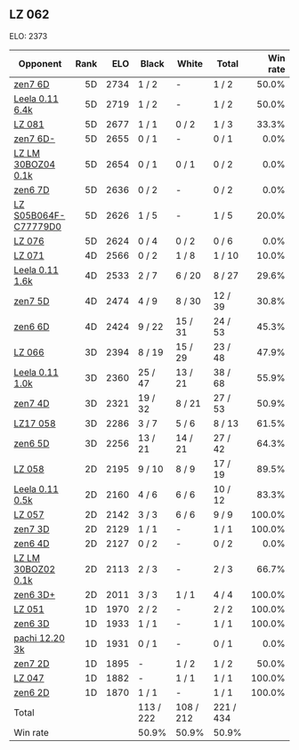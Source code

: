 ## LZ 062 ##

ELO: 2373

Opponent | Rank | ELO | Black | White | Total | Win rate
---------|-----:|----:|-------|-------|-------|-------:
[zen7 6D](zen7%206D.md) | 5D | 2734 | 1 / 2 | - | 1 / 2 | 50.0%
[Leela 0.11 6.4k](Leela%200.11%206.4k.md) | 5D | 2719 | 1 / 2 | - | 1 / 2 | 50.0%
[LZ 081](LZ%20081.md) | 5D | 2677 | 1 / 1 | 0 / 2 | 1 / 3 | 33.3%
[zen7 6D-](zen7%206D-.md) | 5D | 2655 | 0 / 1 | - | 0 / 1 | 0.0%
[LZ LM 30BOZ04 0.1k](LZ%20LM%2030BOZ04%200.1k.md) | 5D | 2654 | 0 / 1 | 0 / 1 | 0 / 2 | 0.0%
[zen6 7D](zen6%207D.md) | 5D | 2636 | 0 / 2 | - | 0 / 2 | 0.0%
[LZ S05B064F-C77779D0](LZ%20S05B064F-C77779D0.md) | 5D | 2626 | 1 / 5 | - | 1 / 5 | 20.0%
[LZ 076](LZ%20076.md) | 5D | 2624 | 0 / 4 | 0 / 2 | 0 / 6 | 0.0%
[LZ 071](LZ%20071.md) | 4D | 2566 | 0 / 2 | 1 / 8 | 1 / 10 | 10.0%
[Leela 0.11 1.6k](Leela%200.11%201.6k.md) | 4D | 2533 | 2 / 7 | 6 / 20 | 8 / 27 | 29.6%
[zen7 5D](zen7%205D.md) | 4D | 2474 | 4 / 9 | 8 / 30 | 12 / 39 | 30.8%
[zen6 6D](zen6%206D.md) | 4D | 2424 | 9 / 22 | 15 / 31 | 24 / 53 | 45.3%
[LZ 066](LZ%20066.md) | 3D | 2394 | 8 / 19 | 15 / 29 | 23 / 48 | 47.9%
[Leela 0.11 1.0k](Leela%200.11%201.0k.md) | 3D | 2360 | 25 / 47 | 13 / 21 | 38 / 68 | 55.9%
[zen7 4D](zen7%204D.md) | 3D | 2321 | 19 / 32 | 8 / 21 | 27 / 53 | 50.9%
[LZ17 058](LZ17%20058.md) | 3D | 2286 | 3 / 7 | 5 / 6 | 8 / 13 | 61.5%
[zen6 5D](zen6%205D.md) | 3D | 2256 | 13 / 21 | 14 / 21 | 27 / 42 | 64.3%
[LZ 058](LZ%20058.md) | 2D | 2195 | 9 / 10 | 8 / 9 | 17 / 19 | 89.5%
[Leela 0.11 0.5k](Leela%200.11%200.5k.md) | 2D | 2160 | 4 / 6 | 6 / 6 | 10 / 12 | 83.3%
[LZ 057](LZ%20057.md) | 2D | 2142 | 3 / 3 | 6 / 6 | 9 / 9 | 100.0%
[zen7 3D](zen7%203D.md) | 2D | 2129 | 1 / 1 | - | 1 / 1 | 100.0%
[zen6 4D](zen6%204D.md) | 2D | 2127 | 0 / 2 | - | 0 / 2 | 0.0%
[LZ LM 30BOZ02 0.1k](LZ%20LM%2030BOZ02%200.1k.md) | 2D | 2113 | 2 / 3 | - | 2 / 3 | 66.7%
[zen6 3D+](zen6%203D+.md) | 2D | 2011 | 3 / 3 | 1 / 1 | 4 / 4 | 100.0%
[LZ 051](LZ%20051.md) | 1D | 1970 | 2 / 2 | - | 2 / 2 | 100.0%
[zen6 3D](zen6%203D.md) | 1D | 1933 | 1 / 1 | - | 1 / 1 | 100.0%
[pachi 12.20 3k](pachi%2012.20%203k.md) | 1D | 1931 | 0 / 1 | - | 0 / 1 | 0.0%
[zen7 2D](zen7%202D.md) | 1D | 1895 | - | 1 / 2 | 1 / 2 | 50.0%
[LZ 047](LZ%20047.md) | 1D | 1882 | - | 1 / 1 | 1 / 1 | 100.0%
[zen6 2D](zen6%202D.md) | 1D | 1870 | 1 / 1 | - | 1 / 1 | 100.0%
Total | | | 113 / 222 | 108 / 212 | 221 / 434 | 
Win rate| | | 50.9% | 50.9% | 50.9% | 
